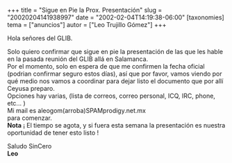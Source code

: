 +++
title = "Sigue en Pie la Prox. Presentación"
slug = "20020204141938997"
date = "2002-02-04T14:19:38-06:00"
[taxonomies]
tema = ["anuncios"]
autor = ["Leo Trujillo Gómez"]
+++

Hola señores del GLIB.

Solo quiero confirmar que sigue en pie la presentación de las que les
hable en la pasada reunión del GLIB allá en Salamanca.  
Por el momento, solo en espera de que me confirmen la fecha oficial
(podrian confirmar seguro estos días), así que por favor, vamos viendo
por qué medio nos vamos a coordinar para dejar listo el documento que
por allí Ceyusa preparo.  
Opciones hay varias, (lista de correos, correo personal, ICQ, IRC,
phone, etc... )  
Mi mail es aleogom(arroba)SPAMprodigy.net.mx  
para comenzar.  
**Nota** ¡ El tiempo se agota, y si fuera esta semana la presentación es
nuestra oportunidad de tener esto listo !

Saludo SinCero  
**Leo**

